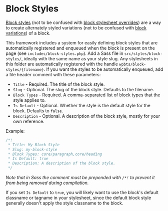 # Block Styles

[Block styles](https://developer.wordpress.org/themes/features/block-style-variations/) (not to be confused with [block stylesheet overrides](/docs/block-stylesheet-overrides.md)) are a way to create alternately styled variations (not to be confused with [block variations](https://developer.wordpress.org/themes/features/block-variations/)) of a block.

This framework includes a system for easily defining block styles that are automatically registered and enqueued when the block is present on the page (see `includes/block-styles.php`). Add a Sass file in `src/styles/block-styles/`, ideally with the same name as your style slug. Any stylesheets in this folder are automatically registered with the handle `wpbts/block-styles/{filename}`. If you want the styles to be automatically enqueued, add a file header comment with these parameters:

- `Title` - Required. The title of the block style.
- `Slug` - Optional. The slug of the block style. Defaults to the filename.
- `Block Types` - Required. A comma-separated list of block types that the style applies to.
- `Is Default` - Optional. Whether the style is the default style for the block. Defaults to `false`.
- `Description` - Optional. A description of the block style, mostly for your own reference.

Example:

```scss
/*!
 * Title: My Block Style
 * Slug: my-block-style
 * Block Types: core/paragraph,core/heading
 * Is Default: true
 * Description: A description of the block style.
 */
```

*Note that in Sass the comment must be prepended with `/*!` to prevent it from being removed during compilation.*

If you set `Is Default` to `true`, you will likely want to use the block's default classname or tagname in your stylesheet, since the default block style generally doesn't apply the style classname to the block.
